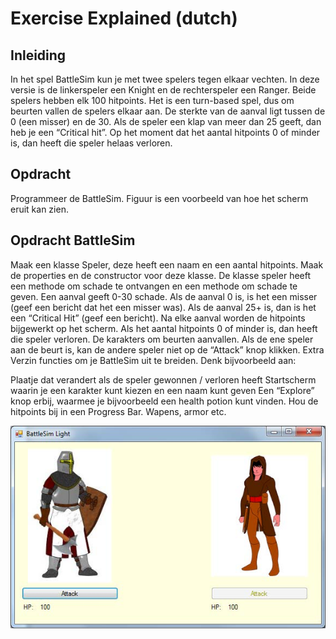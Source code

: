 # Exercise Explained (dutch)

## Inleiding
In het spel BattleSim kun je met twee spelers tegen elkaar vechten. In deze versie is de linkerspeler een Knight en de rechterspeler een Ranger. Beide spelers hebben elk 100 hitpoints. Het is een turn-based spel, dus om beurten vallen de spelers elkaar aan. De sterkte van de aanval ligt tussen de 0 (een misser) en de 30. Als de speler een klap van meer dan 25 geeft, dan heb je een “Critical hit”. Op het moment dat het aantal hitpoints 0 of minder is, dan heeft die speler helaas verloren.

## Opdracht
Programmeer de BattleSim. Figuur is een voorbeeld van hoe het scherm eruit kan zien.

## Opdracht BattleSim

Maak een klasse Speler, deze heeft een naam en een aantal hitpoints.
Maak de properties en de constructor voor deze klasse.
De klasse speler heeft een methode om schade te ontvangen en een methode om schade te geven.
Een aanval geeft 0-30 schade.
Als de aanval 0 is, is het een misser (geef een bericht dat het een misser was).
Als de aanval 25+ is, dan is het een “Critical Hit” (geef een bericht).
Na elke aanval worden de hitpoints bijgewerkt op het scherm.
Als het aantal hitpoints 0 of minder is, dan heeft die speler verloren.
De karakters om beurten aanvallen.
Als de ene speler aan de beurt is, kan de andere speler niet op de “Attack” knop klikken.
Extra
Verzin functies om je BattleSim uit te breiden. Denk bijvoorbeeld aan:

Plaatje dat verandert als de speler gewonnen / verloren heeft
Startscherm waarin je een karakter kunt kiezen en een naam kunt geven
Een “Explore” knop erbij, waarmee je bijvoorbeeld een health potion kunt vinden.
Hou de hitpoints bij in een Progress Bar.
Wapens, armor etc.

![Image of the coding exercise BattleSim](https://github.com/CrossyChainsaw/BattleSim/blob/master/BattleSim.png?raw=true)
